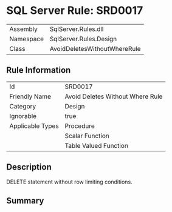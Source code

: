 [This document is automatically generated. All changed made to it WILL be lost]: <>  
  
# SQL Server Rule: SRD0017  
  
|    |    |
|----|----|
| Assembly | SqlServer.Rules.dll   |
| Namespace | SqlServer.Rules.Design |
| Class | AvoidDeletesWithoutWhereRule |
  
## Rule Information  
  
|    |    |
|----|----|
| Id | SRD0017 |
| Friendly Name | Avoid Deletes Without Where Rule |
| Category | Design |
| Ignorable | true |
| Applicable Types | Procedure  |
|   | Scalar Function |
|   | Table Valued Function |
  
## Description  
  
DELETE statement without row limiting conditions.  
  
## Summary  
  
  


